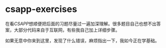 # csapp-exercises

在看*CSAPP*想顺便把后面的习题尽量过一遍加深理解。很多题目自己也想不出答案，大部分代码来自于互联网，有些我自己加上详细步骤。

如果无意中你来到这里，发现了什么错误，麻烦指出一下，我如今正在学基础。
